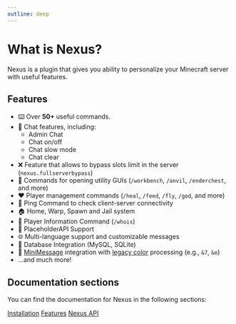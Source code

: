 ```yaml
---
outline: deep
---
```


# What is Nexus?

Nexus is a plugin that gives you ability to personalize your Minecraft server with useful features.

## Features

- ⌨️ Over **50+** useful commands.
- 💬 Chat features, including:
    - Admin Chat
    - Chat on/off
    - Chat slow mode
    - Chat clear
- ❌ Feature that allows to bypass slots limit in the server (`nexus.fullserverbypass`)
- 🔨 Commands for opening utility GUIs (`/workbench`, `/anvil`, `/enderchest`, and more)
- ❤️ Player management commands (`/heal`, `/feed`, `/fly`, `/god`, and more)
- 🏓 Ping Command to check client-server connectivity
- 🏠 Home, Warp, Spawn and Jail system
- 👤 Player Information Command (`/whois`)
- 📄 PlaceholderAPI Support
- 🌐 Multi-language support and customizable messages
- 📇 Database Integration (MySQL, SQLite)
- 🌈 [MiniMessage](https://docs.advntr.dev/minimessage/format.html) integration with [legacy color](https://minecraft.tools/en/color-code.php) processing (e.g., `&7`, `&e`)
- ...and much more!

## Documentation sections

You can find the documentation for Nexus in the following sections:

<a href="getting-started/installing" class="docs-button">Installation</a>
<a href="reference/features" class="docs-button">Features</a>
<a href="development/using-api" class="docs-button">Nexus API</a>
